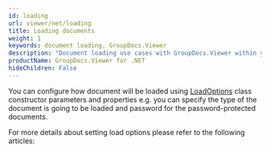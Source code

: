 ```yaml
---
id: loading
url: viewer/net/loading
title: Loading documents
weight: 1
keywords: document loading, GroupDocs.Viewer
description: "Document loading use cases with GroupDocs.Viewer within your .NET applications."
productName: GroupDocs.Viewer for .NET
hideChildren: False
---
```

You can configure how document will be loaded using [LoadOptions](https://apireference.groupdocs.com/viewer/net/groupdocs.viewer.options/loadoptions) class constructor parameters and properties e.g. you can specify the type of the document is going to be loaded and password for the password-protected documents.

For more details about setting load options please refer to the following articles:
